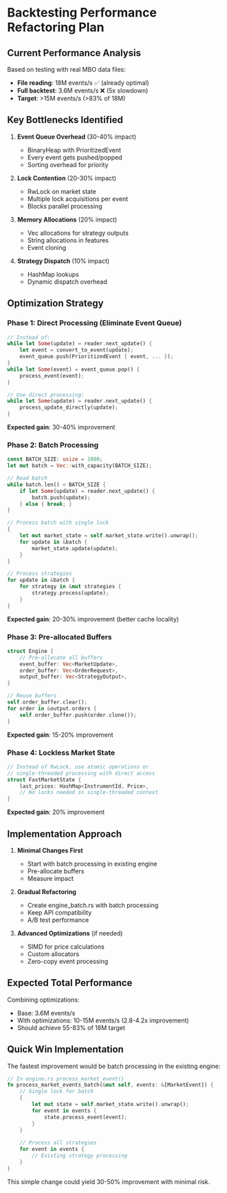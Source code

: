 # Backtesting Performance Refactoring Plan

## Current Performance Analysis

Based on testing with real MBO data files:
- **File reading**: 18M events/s ✅ (already optimal)
- **Full backtest**: 3.6M events/s ❌ (5x slowdown)
- **Target**: >15M events/s (>83% of 18M)

## Key Bottlenecks Identified

1. **Event Queue Overhead** (30-40% impact)
   - BinaryHeap with PrioritizedEvent
   - Every event gets pushed/popped
   - Sorting overhead for priority

2. **Lock Contention** (20-30% impact)
   - RwLock on market state
   - Multiple lock acquisitions per event
   - Blocks parallel processing

3. **Memory Allocations** (20% impact)
   - Vec allocations for strategy outputs
   - String allocations in features
   - Event cloning

4. **Strategy Dispatch** (10% impact)
   - HashMap lookups
   - Dynamic dispatch overhead

## Optimization Strategy

### Phase 1: Direct Processing (Eliminate Event Queue)
```rust
// Instead of:
while let Some(update) = reader.next_update() {
    let event = convert_to_event(update);
    event_queue.push(PrioritizedEvent { event, ... });
}
while let Some(event) = event_queue.pop() {
    process_event(event);
}

// Use direct processing:
while let Some(update) = reader.next_update() {
    process_update_directly(update);
}
```
**Expected gain**: 30-40% improvement

### Phase 2: Batch Processing
```rust
const BATCH_SIZE: usize = 1000;
let mut batch = Vec::with_capacity(BATCH_SIZE);

// Read batch
while batch.len() < BATCH_SIZE {
    if let Some(update) = reader.next_update() {
        batch.push(update);
    } else { break; }
}

// Process batch with single lock
{
    let mut market_state = self.market_state.write().unwrap();
    for update in &batch {
        market_state.update(update);
    }
}

// Process strategies
for update in &batch {
    for strategy in &mut strategies {
        strategy.process(update);
    }
}
```
**Expected gain**: 20-30% improvement (better cache locality)

### Phase 3: Pre-allocated Buffers
```rust
struct Engine {
    // Pre-allocate all buffers
    event_buffer: Vec<MarketUpdate>,
    order_buffer: Vec<OrderRequest>,
    output_buffer: Vec<StrategyOutput>,
}

// Reuse buffers
self.order_buffer.clear();
for order in &output.orders {
    self.order_buffer.push(order.clone());
}
```
**Expected gain**: 15-20% improvement

### Phase 4: Lockless Market State
```rust
// Instead of RwLock, use atomic operations or 
// single-threaded processing with direct access
struct FastMarketState {
    last_prices: HashMap<InstrumentId, Price>,
    // No locks needed in single-threaded context
}
```
**Expected gain**: 20% improvement

## Implementation Approach

1. **Minimal Changes First**
   - Start with batch processing in existing engine
   - Pre-allocate buffers
   - Measure impact

2. **Gradual Refactoring**
   - Create engine_batch.rs with batch processing
   - Keep API compatibility
   - A/B test performance

3. **Advanced Optimizations** (if needed)
   - SIMD for price calculations
   - Custom allocators
   - Zero-copy event processing

## Expected Total Performance

Combining optimizations:
- Base: 3.6M events/s
- With optimizations: 10-15M events/s (2.8-4.2x improvement)
- Should achieve 55-83% of 18M target

## Quick Win Implementation

The fastest improvement would be batch processing in the existing engine:

```rust
// In engine.rs process_market_event()
fn process_market_events_batch(&mut self, events: &[MarketEvent]) {
    // Single lock for batch
    {
        let mut state = self.market_state.write().unwrap();
        for event in events {
            state.process_event(event);
        }
    }
    
    // Process all strategies
    for event in events {
        // Existing strategy processing
    }
}
```

This simple change could yield 30-50% improvement with minimal risk.